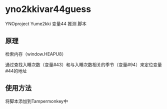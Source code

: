 # yno2kkivar44guess
YNOproject Yume2kki 变量44 推测 脚本

## 原理
检索内存（window.HEAPU8）

通过查找入睡次数（变量#43）和与入睡次数相关的季节（变量#94）来定位变量#44的地址

## 使用方法
将脚本添加到Tampermonkey中
